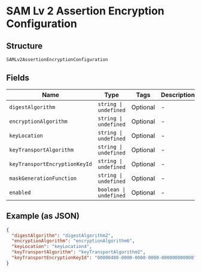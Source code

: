 
# SAM Lv 2 Assertion Encryption Configuration

## Structure

`SAMLv2AssertionEncryptionConfiguration`

## Fields

| Name | Type | Tags | Description |
|  --- | --- | --- | --- |
| `digestAlgorithm` | `string \| undefined` | Optional | - |
| `encryptionAlgorithm` | `string \| undefined` | Optional | - |
| `keyLocation` | `string \| undefined` | Optional | - |
| `keyTransportAlgorithm` | `string \| undefined` | Optional | - |
| `keyTransportEncryptionKeyId` | `string \| undefined` | Optional | - |
| `maskGenerationFunction` | `string \| undefined` | Optional | - |
| `enabled` | `boolean \| undefined` | Optional | - |

## Example (as JSON)

```json
{
  "digestAlgorithm": "digestAlgorithm2",
  "encryptionAlgorithm": "encryptionAlgorithm6",
  "keyLocation": "keyLocation4",
  "keyTransportAlgorithm": "keyTransportAlgorithm2",
  "keyTransportEncryptionKeyId": "00000480-0000-0000-0000-000000000000"
}
```

